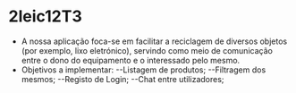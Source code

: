 # 2leic12T3
- A nossa aplicação foca-se em facilitar a reciclagem de diversos objetos (por exemplo, lixo eletrónico), servindo como meio de comunicação entre o dono do equipamento e o interessado pelo mesmo.
- Objetivos a implementar:
--Listagem de produtos;
--Filtragem dos mesmos;
--Registo de Login;
--Chat entre utilizadores;
  
